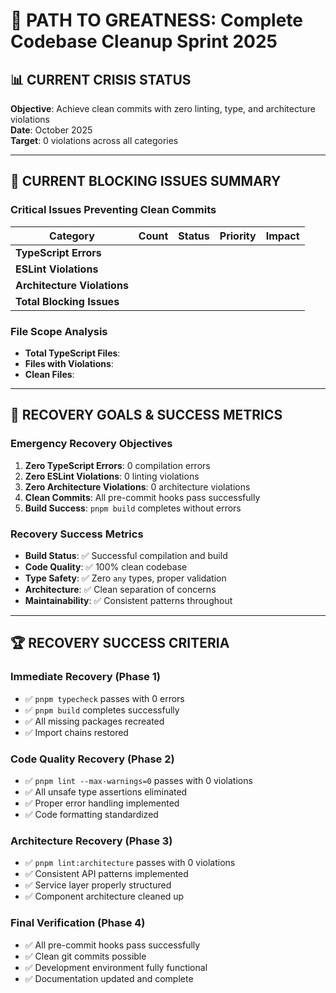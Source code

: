 # 🚀 PATH TO GREATNESS: Complete Codebase Cleanup Sprint 2025

## 📊 **CURRENT CRISIS STATUS**

**Objective**: Achieve clean commits with zero linting, type, and architecture violations  
**Date**: October 2025  
**Target**: 0 violations across all categories

---

## 🎯 **CURRENT BLOCKING ISSUES SUMMARY**

### **Critical Issues Preventing Clean Commits**

| Category                    | Count | Status | Priority | Impact |
| --------------------------- | ----- | ------ | -------- | ------ |
| **TypeScript Errors**       |       |        |          |        |
| **ESLint Violations**       |       |        |          |        |
| **Architecture Violations** |       |        |          |        |
| **Total Blocking Issues**   |       |        |          |        |

### **File Scope Analysis**

- **Total TypeScript Files**:
- **Files with Violations**:
- **Clean Files**:

---

## 🎯 **RECOVERY GOALS & SUCCESS METRICS**

### **Emergency Recovery Objectives**

1. **Zero TypeScript Errors**:  0 compilation errors
2. **Zero ESLint Violations**: 0 linting violations
3. **Zero Architecture Violations**: 0 architecture violations
4. **Clean Commits**: All pre-commit hooks pass successfully
5. **Build Success**: `pnpm build` completes without errors

### **Recovery Success Metrics**

- **Build Status**: ✅ Successful compilation and build
- **Code Quality**: ✅ 100% clean codebase
- **Type Safety**: ✅ Zero `any` types, proper validation
- **Architecture**: ✅ Clean separation of concerns
- **Maintainability**: ✅ Consistent patterns throughout

---

## 🏆 **RECOVERY SUCCESS CRITERIA**

### **Immediate Recovery (Phase 1)**

- ✅ `pnpm typecheck` passes with 0 errors
- ✅ `pnpm build` completes successfully
- ✅ All missing packages recreated
- ✅ Import chains restored

### **Code Quality Recovery (Phase 2)**

- ✅ `pnpm lint --max-warnings=0` passes with 0 violations
- ✅ All unsafe type assertions eliminated
- ✅ Proper error handling implemented
- ✅ Code formatting standardized

### **Architecture Recovery (Phase 3)**

- ✅ `pnpm lint:architecture` passes with 0 violations
- ✅ Consistent API patterns implemented
- ✅ Service layer properly structured
- ✅ Component architecture cleaned up

### **Final Verification (Phase 4)**

- ✅ All pre-commit hooks pass successfully
- ✅ Clean git commits possible
- ✅ Development environment fully functional
- ✅ Documentation updated and complete
